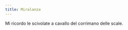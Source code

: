 ```yaml
---
title: Miralanza
---
```

<span class="newthought">Mi ricordo</span> le scivolate a cavallo del corrimano delle scale.